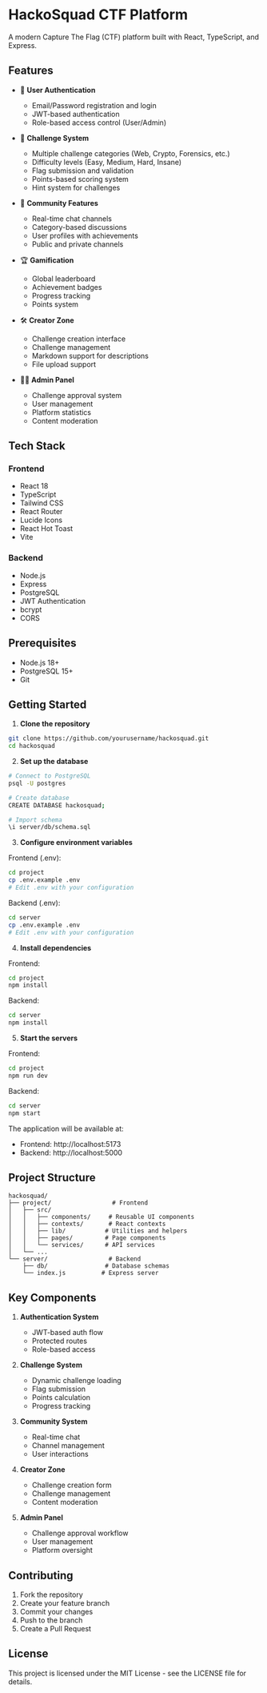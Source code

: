 # HackoSquad CTF Platform

A modern Capture The Flag (CTF) platform built with React, TypeScript, and Express.

## Features

- 🔐 **User Authentication**
  - Email/Password registration and login
  - JWT-based authentication
  - Role-based access control (User/Admin)

- 🎯 **Challenge System**
  - Multiple challenge categories (Web, Crypto, Forensics, etc.)
  - Difficulty levels (Easy, Medium, Hard, Insane)
  - Flag submission and validation
  - Points-based scoring system
  - Hint system for challenges

- 👥 **Community Features**
  - Real-time chat channels
  - Category-based discussions
  - User profiles with achievements
  - Public and private channels

- 🏆 **Gamification**
  - Global leaderboard
  - Achievement badges
  - Progress tracking
  - Points system

- 🛠️ **Creator Zone**
  - Challenge creation interface
  - Challenge management
  - Markdown support for descriptions
  - File upload support

- 👨‍💼 **Admin Panel**
  - Challenge approval system
  - User management
  - Platform statistics
  - Content moderation

## Tech Stack

### Frontend
- React 18
- TypeScript
- Tailwind CSS
- React Router
- Lucide Icons
- React Hot Toast
- Vite

### Backend
- Node.js
- Express
- PostgreSQL
- JWT Authentication
- bcrypt
- CORS

## Prerequisites

- Node.js 18+
- PostgreSQL 15+
- Git

## Getting Started

1. **Clone the repository**
```bash
git clone https://github.com/yourusername/hackosquad.git
cd hackosquad
```

2. **Set up the database**
```bash
# Connect to PostgreSQL
psql -U postgres

# Create database
CREATE DATABASE hackosquad;

# Import schema
\i server/db/schema.sql
```

3. **Configure environment variables**

Frontend (.env):
```bash
cd project
cp .env.example .env
# Edit .env with your configuration
```

Backend (.env):
```bash
cd server
cp .env.example .env
# Edit .env with your configuration
```

4. **Install dependencies**

Frontend:
```bash
cd project
npm install
```

Backend:
```bash
cd server
npm install
```

5. **Start the servers**

Frontend:
```bash
cd project
npm run dev
```

Backend:
```bash
cd server
npm start
```

The application will be available at:
- Frontend: http://localhost:5173
- Backend: http://localhost:5000

## Project Structure

```
hackosquad/
├── project/                 # Frontend
│   ├── src/
│   │   ├── components/     # Reusable UI components
│   │   ├── contexts/       # React contexts
│   │   ├── lib/           # Utilities and helpers
│   │   ├── pages/         # Page components
│   │   └── services/      # API services
│   └── ...
└── server/                 # Backend
    ├── db/                # Database schemas
    └── index.js          # Express server
```

## Key Components

1. **Authentication System**
   - JWT-based auth flow
   - Protected routes
   - Role-based access

2. **Challenge System**
   - Dynamic challenge loading
   - Flag submission
   - Points calculation
   - Progress tracking

3. **Community System**
   - Real-time chat
   - Channel management
   - User interactions

4. **Creator Zone**
   - Challenge creation form
   - Challenge management
   - Content moderation

5. **Admin Panel**
   - Challenge approval workflow
   - User management
   - Platform oversight

## Contributing

1. Fork the repository
2. Create your feature branch
3. Commit your changes
4. Push to the branch
5. Create a Pull Request

## License

This project is licensed under the MIT License - see the LICENSE file for details.
